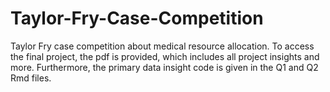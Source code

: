# Taylor-Fry-Case-Competition
Taylor Fry case competition about medical resource allocation.
To access the final project, the pdf is provided, which includes all project insights and more. Furthermore, the primary data insight code is given in the Q1 and Q2 Rmd files.
